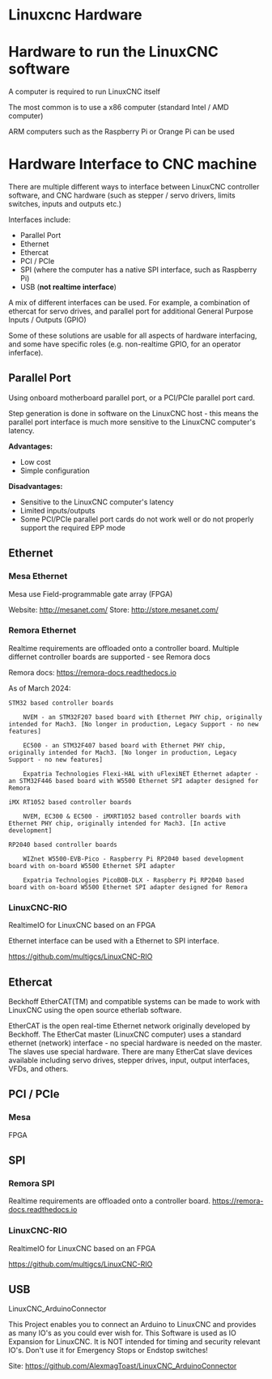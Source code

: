# Linuxcnc Hardware

# Hardware to run the LinuxCNC software
A computer is required to run LinuxCNC itself

The most common is to use a x86 computer (standard Intel / AMD computer)

ARM computers such as the Raspberry Pi or Orange Pi can be used

# Hardware Interface to CNC machine
There are multiple different ways to interface between LinuxCNC controller software, and CNC hardware (such as stepper / servo drivers, limits switches, inputs and outputs etc.)

Interfaces include:
- Parallel Port
- Ethernet
- Ethercat
- PCI / PCIe
- SPI (where the computer has a native SPI interface, such as Raspberry Pi)
- USB (__not realtime interface__)

A mix of different interfaces can be used. For example, a combination of ethercat for servo drives, and parallel port for additional General Purpose Inputs / Outputs (GPIO)

Some of these solutions are usable for all aspects of hardware interfacing, and some have specific roles (e.g. non-realtime GPIO, for an operator inferface).

## Parallel Port
Using onboard motherboard parallel port, or a PCI/PCIe parallel port card.

Step generation is done in software on the LinuxCNC host - this means the parallel port interface is much more sensitive to the LinuxCNC computer's latency.


__Advantages:__
- Low cost
- Simple configuration

__Disadvantages:__
- Sensitive to the LinuxCNC computer's latency
- Limited inputs/outputs 
- Some PCI/PCIe parallel port cards do not work well or do not properly support the required EPP mode


## Ethernet
### Mesa Ethernet
Mesa use Field-programmable gate array (FPGA) 

Website: http://mesanet.com/    Store: http://store.mesanet.com/

### Remora Ethernet
Realtime requirements are offloaded onto a controller board. Multiple differnet controller boards are supported - see Remora docs

Remora docs: https://remora-docs.readthedocs.io

As of March 2024:
```
STM32 based controller boards

    NVEM - an STM32F207 based board with Ethernet PHY chip, originally intended for Mach3. [No longer in production, Legacy Support - no new features]

    EC500 - an STM32F407 based board with Ethernet PHY chip, originally intended for Mach3. [No longer in production, Legacy Support - no new features]

    Expatria Technologies Flexi-HAL with uFlexiNET Ethernet adapter - an STM32F446 based board with W5500 Ethernet SPI adapter designed for Remora

iMX RT1052 based controller boards

    NVEM, EC300 & EC500 - iMXRT1052 based controller boards with Ethernet PHY chip, originally intended for Mach3. [In active development]

RP2040 based controller boards

    WIZnet W5500-EVB-Pico - Raspberry Pi RP2040 based development board with on-board W5500 Ethernet SPI adapter

    Expatria Technologies PicoBOB-DLX - Raspberry Pi RP2040 based board with on-board W5500 Ethernet SPI adapter designed for Remora
```

### LinuxCNC-RIO
RealtimeIO for LinuxCNC based on an FPGA

Ethernet interface can be used with a Ethernet to SPI interface.

https://github.com/multigcs/LinuxCNC-RIO


## Ethercat
Beckhoff EtherCAT(TM) and compatible systems can be made to work with LinuxCNC using the open source etherlab software.

EtherCAT is the open real-time Ethernet network originally developed by Beckhoff.
The EtherCat master (LinuxCNC computer) uses a standard ethernet (network) interface - no special hardware is needed on the master. The slaves use special hardware.
There are many EtherCat slave devices available including servo drives, stepper drives, input, output interfaces, VFDs, and others.


## PCI / PCIe
### Mesa
FPGA 


## SPI
### Remora SPI
Realtime requirements are offloaded onto a controller board. https://remora-docs.readthedocs.io

### LinuxCNC-RIO
RealtimeIO for LinuxCNC based on an FPGA

https://github.com/multigcs/LinuxCNC-RIO

## USB

LinuxCNC_ArduinoConnector

This Project enables you to connect an Arduino to LinuxCNC and provides as many IO's as you could ever wish for. This Software is used as IO Expansion for LinuxCNC.
It is NOT intended for timing and security relevant IO's. Don't use it for Emergency Stops or Endstop switches!

Site: https://github.com/AlexmagToast/LinuxCNC_ArduinoConnector


